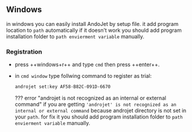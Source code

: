 ## Windows
in windows you can easily install AndoJet by setup file. it add program location to `path` automatically if it doesn't work you should add program installation folder to `path envierment variable` manually.


### Registration
- press  ++windows+r++ and type `cmd` then press ++enter++.

- in `cmd window` type follwing command to register as trial:

    ```bash
    androjet set:key AF58-B82C-091D-6670
    ```
    
    ??? error "androjet is not recognized as an internal or external command"
        if you are getting `'androjet' is not recognized as an internal or external command` because androjet directory is not set in your `path`. for fix it you should add program installation folder to `path envierment variable` manually. 

